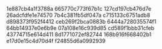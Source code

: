 1e887cb4a1f3788a
665770c773f67b1c
127cd197cb476d7e
26adcfdfe1e74570
7b4c381fb5df047a
c715133c6751adb8
d898373f952f4412
ceb269f2bca0883b
6444a728035574f1
64bb14937e0e6b9e
07a108e16c939d85
cd589f1bbb31cfeb
43774715e614d411
8d1771072ef82744
168b916f668402b1
e17d0e15c4d70d4f
f24855d6a0992939
